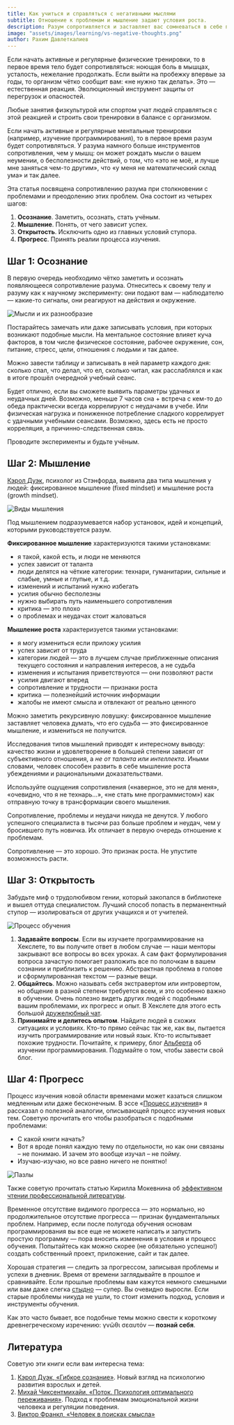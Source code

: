 ```yaml
---
title: Как учиться и справляться с негативными мыслями
subtitle: Отношение к проблемам и мышление задают условия роста.
description: Разум сопротивляется и заставляет вас сомневаться в себе при возникновении проблем. Это нормально. Нужно научиться воспринимать это.
image: "assets/images/learning/vs-negative-thoughts.png"
author: Рахим Давлеткалиев
---
```


Если начать активные и регулярные физические тренировки, то в первое время тело будет сопротивляться: ноющая боль в мышцах, усталость, нежелание продолжать. Если выйти на пробежку впервые за годы, то организм чётко сообщит вам: «не нужно так делать». Это — естественная реакция. Эволюционный инструмент защиты от перегрузок и опасностей.

Любые занятия физкультурой или спортом учат людей справляться с этой реакцией и строить свои тренировки в балансе с организмом.

Если начать активные и регулярные ментальные тренировки (например, изучение программирования), то в первое время разум будет сопротивляться. У разума намного больше инструментов сопротивления, чем у мышц: он может рождать мысли о вашем неумении, о бесполезности действий, о том, что «это не моё, и лучше мне заняться чем-то другим», что «у меня не математический склад ума» и так далее.

Эта статья посвящена сопротивлению разума при столкновении с проблемами и преодолению этих проблем. Она состоит из четырех шагов:

1. **Осознание**. Заметить, осознать, стать учёным.
2. **Мышление**. Понять, от чего зависит успех.
3. **Открытость**. Исключить одно из главных условий ступора.
4. **Прогресс**. Принять реалии процесса изучения.

## Шаг 1: Осознание

В первую очередь необходимо чётко заметить и осознать появляющееся сопротивление разума. Отнеситесь к своему телу и разуму как к научному эксперименту: они подают вам — наблюдателю — какие-то сигналы, они реагируют на действия и окружение.

![Мысли и их разнообразие](/assets/images/learning/learning_1.png)

Постарайтесь замечать или даже записывать условия, при которых возникают подобные мысли. На ментальное состояние влияет куча факторов, в том числе физическое состояние, рабочее окружение, сон, питание, стресс, цели, отношения с людьми и так далее.

Можно завести таблицу и записывать в ней параметр каждого дня: сколько спал, что делал, что ел, сколько читал, как расслаблялся и как в итоге прошёл очередной учебный сеанс.

Будет отлично, если вы сможете выявить параметры удачных и неудачных дней. Возможно, меньше 7 часов сна + встреча с кем-то до обеда практически всегда коррелируют с неудачами в учебе. Или физическая нагрузка и пониженное потребление сладкого коррелирует с удачными учебными сеансами. Возможно, здесь есть не просто корреляция, а причинно-следственная связь.

Проводите эксперименты и будьте учёным.

## Шаг 2: Мышление

[Кэрол Дуэк](https://en.wikipedia.org/wiki/Carol_Dweck), психолог из Стэнфорда, выявила два типа мышления у людей: фиксированное мышление (fixed mindset) и мышление роста (growth mindset).

![Виды мышления](/assets/images/learning/learning_2.png)

Под мышлением подразумевается набор установок, идей и концепций, которыми руководствуется разум.

**Фиксированное мышление** характеризуются такими установками:

- я такой, какой есть, и люди не меняются
- успех зависит от таланта
- люди делятся на чёткие категории: технари, гуманитарии, сильные и слабые, умные и глупые, и т.д.
- изменений и испытаний нужно избегать
- усилия обычно бесполезны
- нужно выбирать путь наименьшего сопротивления
- критика — это плохо
- о проблемах и неудачах стоит жаловаться

**Мышление роста** характеризуется такими установками:

- я могу измениться если приложу усилия
- успех зависит от труда
- категории людей — это в лучшем случае приближенные описания текущего состояния и направления интересов, а не судьба
- изменения и испытания приветствуются — они позволяют расти
- усилия двигают вперед
- сопротивление и трудности — признаки роста
- критика — полезнейший источник информации
- жалобы не имеют смысла и отвлекают от реально ценного

Можно заметить рекурсивную ловушку: фиксированное мышление заставляет человека думать, что его судьба — это фиксированное мышление, и измениться не получится.

Исследования типов мышлений приводят к интересному выводу: качество жизни и удовлетворение в большей степени зависят от субъективного отношения, а *не от таланта или интеллекта*. Иными словами, человек способен развить в себе мышление роста убеждениями и рациональными доказательствами.

Используйте ощущения сопротивления («наверное, это не для меня», «очевидно, что я не технарь...», «не стать мне программистом») как отправную точку в трансформации своего мышления.

Сопротивление, проблемы и неудачи никуда не денутся. У любого успешного специалиста в тысячи раз больше проблем и неудач, чем у бросившего путь новичка. Их отличает в первую очередь отношение к проблемам.

Сопротивление — это хорошо. Это признак роста. Не упустите возможность расти.

## Шаг 3: Открытость

Забудьте миф о трудолюбивом гении, который закопался в библиотеке и вышел оттуда специалистом. Лучший способ попасть в перманентный ступор — изолироваться от других учащихся и от учителей.

![Процесс обучения](/assets/images/learning/learning_3.png)

1. **Задавайте вопросы**. Если вы изучаете программирование на Хекслете, то вы получите ответ в любом случае — наши менторы закрывают все вопросы во всех уроках. А сам факт формулирования вопроса зачастую помогает разложить все по полочкам в вашем сознании и приблизить к решению. Абстрактная проблема в голове и сформулированная текстом — разные вещи.
2. **Общайтесь**. Можно называть себя экстравертом или интровертом, но общение в разной степени требуется всем, и это особенно важно в обучении. Очень полезно видеть других людей с подобными вашим проблемами, их прогресс и опыт. В Хекслете для этого есть большой [дружелюбный чат](https://slack-ru.hexlet.io/).
3. **Принимайте и делитесь опытом**. Найдите людей в схожих ситуациях и условиях. Кто-то прямо сейчас так же, как вы, пытается изучить программирование или новый язык. Кто-то испытывает похожие трудности. Почитайте, к примеру, блог [Альберта](https://medium.com/@sayoBye) об изучении программирования. Подумайте о том, чтобы завести свой блог.

## Шаг 4: Прогресс

Процесс изучения новой области временами может казаться слишком медленным или даже бесконечным. В эссе «[Процесс изучения](https://rakh.im/learning/)» я рассказал о полезной аналогии, описывающей процесс изучения новых тем. Советую прочитать его чтобы разобраться с подобными проблемами:

- С какой книги начать?
- Вот я вроде понял каждую тему по отдельности, но как они связаны – не понимаю. И зачем это вообще изучал – не пойму.
- Изучаю-изучаю, но все равно ничего не понятно!

![Пазлы](/assets/images/learning/learning_4.png)

Также советую прочитать статью Кирилла Мокевнина об [эффективном чтении профессиональной литературы](https://ru.hexlet.io/blog/posts/how-to-read-books).

Временное отсутствие видимого прогресса — это нормально, но продолжительное отсутствие прогресса — признак фундаментальных проблем. Например, если после полугода обучения основам программирования вы все еще не можете написать и запустить простую программу — пора вносить изменения в условия и процесс обучения. Попытайтесь как можно скорее (не обязательно успешно!) создать собственный проект, приложение, сайт и так далее.

Хорошая стратегия — следить за прогрессом, записывая проблемы и успехи в дневник. Время от времени заглядывайте в прошлое и сравнивайте. Если прошлые проблемы вам кажутся немного смешными или вам даже слегка [стыдно](https://hello.rakh.im/how_to_evaluate_personal_growth/) — супер. Вы очевидно выросли. Если старые проблемы никуда не ушли, то стоит изменить подход, условия и инструменты обучения.

Как это часто бывает, все подобные темы можно свести к короткому древнегреческому изречению: γνῶθι σεαυτόν — **познай себя**.


## Литература

Советую эти книги если вам интересна тема:

1. [Кэрол Дуэк, «Гибкое сознание»](https://www.mann-ivanov-ferber.ru/books/mif/mindset/). Новый взгляд на психологию развития взрослых и детей.
2. [Михай Чиксентмихайи, «Поток. Психология оптимального переживания»](https://www.ozon.ru/context/detail/id/6233608/?partner=hexlet). Подход к проблемам эмоциональной жизни человека и регуляции поведения.
3. [Виктор Франкл, «Человек в поисках смысла»](https://www.ozon.ru/context/detail/id/10512826/?partner=hexlet)
